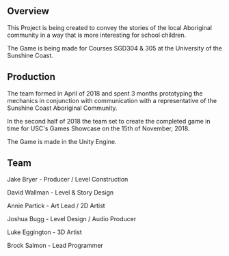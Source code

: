 ## Overview
This Project is being created to convey the stories of the local Aboriginal community in a way that is more interesting for school children.

The Game is being made for Courses SGD304 & 305 at the University of the Sunshine Coast.

## Production
The team formed in April of 2018 and spent 3 months prototyping the mechanics in conjunction with communication with a representative of the Sunshine Coast Aboriginal Community.

In the second half of 2018 the team set to create the completed game in time for USC's Games Showcase on the 15th of November, 2018.

The Game is made in the Unity Engine.

## Team
Jake Bryer - Producer / Level Construction

David Wallman - Level & Story Design

Annie Partick - Art Lead / 2D Artist

Joshua Bugg - Level Design / Audio Producer

Luke Eggington - 3D Artist

Brock Salmon - Lead Programmer
